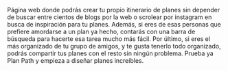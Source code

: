 Página web donde podrás crear tu propio itinerario de planes sin depender de buscar entre cientos de blogs por la web o scrolear por instagram en busca de inspiración para tu planes. Además, si eres de esas personas que prefiere amordarse a un plan ya hecho, contarás con una barra de búsqueda para hacerte esa tarea mucho más fácil. Por último, si eres el más organizado de tu grupo de amigos, y te gusta tenerlo todo organizado, podrás compartir tus planes con el resto sin ningún problema. Prueba ya Plan Path y empieza a diseñar planes increíbles.
